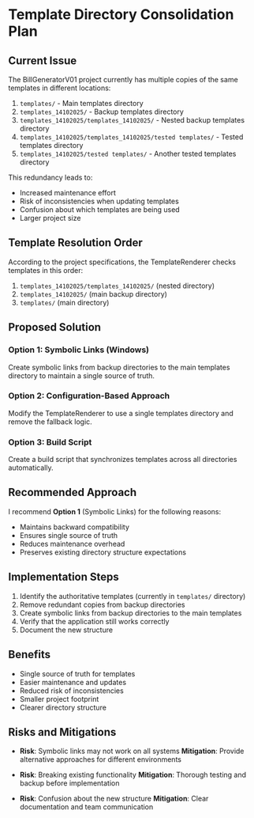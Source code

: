# Template Directory Consolidation Plan

## Current Issue

The BillGeneratorV01 project currently has multiple copies of the same templates in different locations:

1. `templates/` - Main templates directory
2. `templates_14102025/` - Backup templates directory
3. `templates_14102025/templates_14102025/` - Nested backup templates directory
4. `templates_14102025/templates_14102025/tested templates/` - Tested templates directory
5. `templates_14102025/tested templates/` - Another tested templates directory

This redundancy leads to:
- Increased maintenance effort
- Risk of inconsistencies when updating templates
- Confusion about which templates are being used
- Larger project size

## Template Resolution Order

According to the project specifications, the TemplateRenderer checks templates in this order:
1. `templates_14102025/templates_14102025/` (nested directory)
2. `templates_14102025/` (main backup directory)
3. `templates/` (main directory)

## Proposed Solution

### Option 1: Symbolic Links (Windows)
Create symbolic links from backup directories to the main templates directory to maintain a single source of truth.

### Option 2: Configuration-Based Approach
Modify the TemplateRenderer to use a single templates directory and remove the fallback logic.

### Option 3: Build Script
Create a build script that synchronizes templates across all directories automatically.

## Recommended Approach

I recommend **Option 1** (Symbolic Links) for the following reasons:
- Maintains backward compatibility
- Ensures single source of truth
- Reduces maintenance overhead
- Preserves existing directory structure expectations

## Implementation Steps

1. Identify the authoritative templates (currently in `templates/` directory)
2. Remove redundant copies from backup directories
3. Create symbolic links from backup directories to the main templates
4. Verify that the application still works correctly
5. Document the new structure

## Benefits

- Single source of truth for templates
- Easier maintenance and updates
- Reduced risk of inconsistencies
- Smaller project footprint
- Clearer directory structure

## Risks and Mitigations

- **Risk**: Symbolic links may not work on all systems
  **Mitigation**: Provide alternative approaches for different environments

- **Risk**: Breaking existing functionality
  **Mitigation**: Thorough testing and backup before implementation

- **Risk**: Confusion about the new structure
  **Mitigation**: Clear documentation and team communication